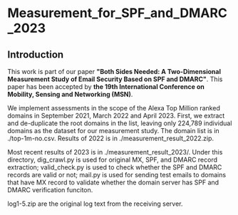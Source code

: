 # Measurement_for_SPF_and_DMARC_2023

## Introduction
This work is part of our paper **"Both Sides Needed: A Two-Dimensional Measurement Study of Email Security Based on SPF and DMARC"**. This paper has been accepted by **the  19th International Conference on Mobility, Sensing and Networking (MSN)**.

We implement assessments in the scope of the Alexa Top Million ranked domains in September 2021, March 2022 and April 2023. First, we extract and de-duplicate the root domains in the list, leaving only 224,789 individual domains as the dataset for our measurement study. The domain list is in ./top-1m-no.csv. Results of 2022 is in ./measurement_result_2022.zip. 

Most recent results of 2023 is in ./measurement_result_2023/. Under this directory, dig_crawl.py is used for original MX, SPF, and DMARC record extraction; valid_check.py is used to check whether the SPF and DMARC records are valid or not;  mail.py is used for sending test emails to domains that have MX record to validate whether the domain server has SPF and DMARC verification funciton.

log1-5.zip are the original log text from the receiving server.

